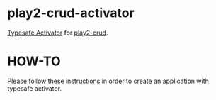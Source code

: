 play2-crud-activator
====================

[Typesafe Activator](http://typesafe.com/activator) for [play2-crud](https://github.com/hakandilek/play2-crud). 

HOW-TO
================
Please follow [these instructions](http://typesafe.com/activator/template/play2-crud-activator) in order to create an application with typesafe activator.
